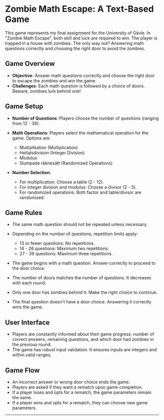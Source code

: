 # Zombie Math Escape: A Text-Based Game

This game represents my final assignment for the University of Gävle. In "Zombie Math Escape", both skill and luck are required to win. The player is trapped in a house with zombies. The only way out? Answering math questions correctly and choosing the right door to avoid the zombies.


## Game Overview

- **Objective**: Answer math questions correctly and choose the right door to escape the zombies and win the game.
- **Challenges**: Each math question is followed by a choice of doors. Beware, zombies lurk behind one!

## Game Setup

- **Number of Questions**: Players choose the number of questions (ranging from 12 - 39).
- **Math Operations**: Players select the mathematical operation for the game. Options are:
  - Multiplikation (Multiplication)
  - Heltalsdivision (Integer Division)
  - Modulus
  - Slumpade räknesätt (Randomized Operations)

- **Number Selection**:
  - For multiplication: Choose a table (2 - 12).
  - For integer division and modulus: Choose a divisor (2 - 5).
  - For randomized operations: Both factor and table/divisor are randomized.

## Game Rules

- The same math question should not be repeated unless necessary.
- Depending on the number of questions, repetition limits apply:
  - 13 or fewer questions: No repetitions.
  - 14 - 26 questions: Maximum two repetitions.
  - 27 - 39 questions: Maximum three repetitions.

- The game begins with a math question. Answer correctly to proceed to the door choice.
- The number of doors matches the number of questions. It decreases with each round.
- Only one door has zombies behind it. Make the right choice to continue.
- The final question doesn't have a door choice. Answering it correctly wins the game.

## User Interface

- Players are constantly informed about their game progress: number of correct answers, remaining questions, and which door had zombies in the previous round.
- The game has robust input validation. It ensures inputs are integers and within valid ranges.

## Game Flow

- An incorrect answer or wrong door choice ends the game.
- Players are asked if they want a rematch upon game completion.
- If a player loses and opts for a rematch, the game parameters remain the same.
- If a player wins and opts for a rematch, they can choose new game parameters.

---

